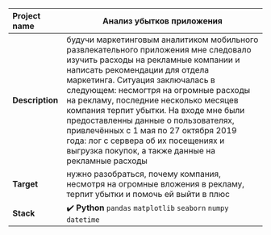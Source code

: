 Project name        |	 Анализ убытков приложения       |
:---                |---        |
**Description**     | будучи маркетинговым аналитиком мобильного развлекательного приложения мне следовало изучить расходы на рекламные компании и написать рекомендации для отдела маркетинга. Ситуация заключалась в следующем: несмогтря на огромные расходы на рекламу, последние несколько месяцев компания терпит убытки. На входе мне были предоставленны данные о пользователях, привлечённых с 1 мая по 27 октября 2019 года: лог с сервера об их посещениях и выгрузка покупок, а также данные на рекламные расходы          |
**Target**          | нужно разобраться, почему компания, несмотря на огромные вложения в рекламу, терпит убытки и помочь ей выйти в плюс          |
**Stack**           | :heavy_check_mark: **Python** `pandas` `matplotlib` `seaborn` `numpy` `datetime`          |

